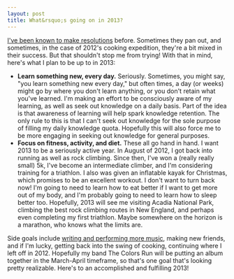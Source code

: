 ```yaml
---
layout: post
title: What&rsquo;s going on in 2013?
---
```


[I've been known to make resolutions](/2012/01/06/to-make-an-omelette) before. Sometimes they pan out, and sometimes, in the case of 2012's cooking expedition, they're a bit mixed in their success. But that shouldn't stop me from trying! With that in mind, here's what I plan to be up to in 2013:

* **Learn something new, every day.** Seriously. Sometimes, you might say, "you learn something new every day," but often times, a day (or weeks) might go by where you don't learn anything, or you don't retain what you've learned. I'm making an effort to be consciously aware of my learning, as well as seek out knowledge on a daily basis. Part of the idea is that awareness of learning will help spark knowledge retention. The only rule to this is that I can't seek out knowledge for the sole purpose of filling my daily knowledge quota. Hopefully this will also force me to be more engaging in seeking out knowledge for general purposes.
* **Focus on fitness, activity, and diet.** These all go hand in hand. I want 2013 to be a seriously active year. In August of 2012, I got back into running as well as rock climbing. Since then, I've won a (really really small) 5k, I've become an intermediate climber, and I'm considering training for a triathlon. I also was given an inflatable kayak for Christmas, which promises to be an excellent workout. I don't want to turn back now! I'm going to need to learn how to eat better if I want to get more out of my body, and I'm probably going to need to learn how to sleep better too. Hopefully, 2013 will see me visiting Acadia National Park, climbing the best rock climbing routes in New England, and perhaps even completing my first triathlon. Maybe somewhere on the horizon is a marathon, who knows what the limits are.

Side goals include [writing and performing more music](http://www.thecolorsrun.com), making new friends, and if I'm lucky, getting back into the swing of cooking, continuing where I left off in 2012. Hopefully my band The Colors Run will be putting an album together in the March-April timeframe, so that's one goal that's looking pretty realizable. Here's to an accomplished and fulfilling 2013!